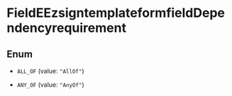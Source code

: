 

# FieldEEzsigntemplateformfieldDependencyrequirement

## Enum


* `ALL_OF` (value: `"AllOf"`)

* `ANY_OF` (value: `"AnyOf"`)



